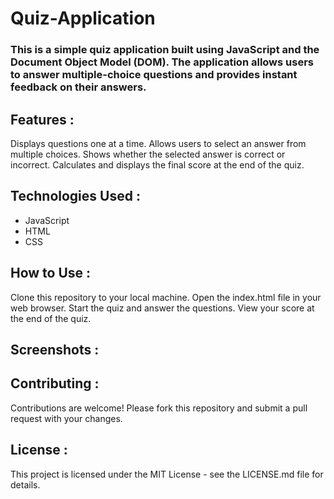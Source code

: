 # Quiz-Application

### This is a simple quiz application built using JavaScript and the Document Object Model (DOM). The application allows users to answer multiple-choice questions and provides instant feedback on their answers.

## Features :
Displays questions one at a time.
Allows users to select an answer from multiple choices.
Shows whether the selected answer is correct or incorrect.
Calculates and displays the final score at the end of the quiz.

## Technologies Used :
* JavaScript
* HTML
* CSS

## How to Use :
Clone this repository to your local machine.
Open the index.html file in your web browser.
Start the quiz and answer the questions.
View your score at the end of the quiz.

## Screenshots :

## Contributing :
Contributions are welcome! Please fork this repository and submit a pull request with your changes.

## License :
This project is licensed under the MIT License - see the LICENSE.md file for details.
